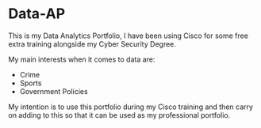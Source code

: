 # Data-AP

This is my Data Analytics Portfolio, I have been using Cisco for some free extra training alongside my Cyber Security Degree.

My main interests when it comes to data are:
- Crime
- Sports
- Government Policies

My intention is to use this portfolio during my Cisco training and then carry on adding to this so that it can be used as my professional portfolio.
